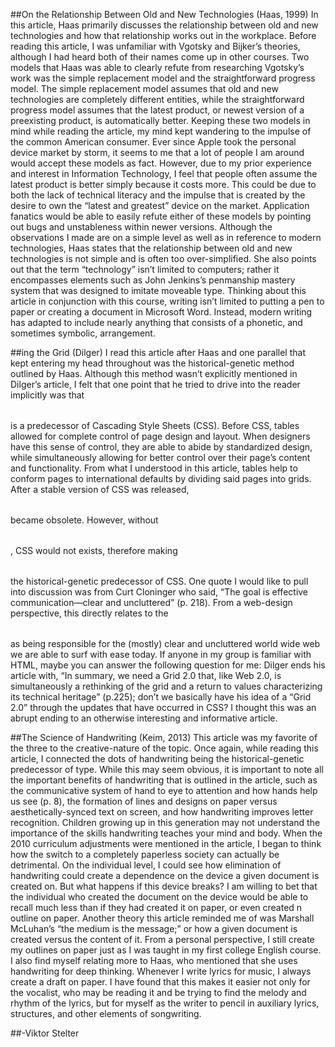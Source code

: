 ##On the Relationship Between Old and New Technologies (Haas, 1999)
In this article, Haas primarily discusses the relationship between old and new technologies and how that relationship works out in the workplace. Before reading this article, I was unfamiliar with Vgotsky and Bijker’s theories, although I had heard both of their names come up in other courses. Two models that Haas was able to clearly refute from researching Vgotsky’s work was the simple replacement model and the straightforward progress model. The simple replacement model assumes that old and new technologies are completely different entities, while the straightforward progress model assumes that the latest product, or newest version of a preexisting product, is automatically better. Keeping these two models in mind while reading the article, my mind kept wandering to the impulse of the common American consumer. Ever since Apple took the personal device market by storm, it seems to me that a lot of people I am around would accept these models as fact. However, due to my prior experience and interest in Information Technology, I feel that people often assume the latest product is better simply because it costs more. This could be due to both the lack of technical literacy and the impulse that is created by the desire to own the “latest and greatest” device on the market. Application fanatics would be able to easily refute either of these models by pointing out bugs and unstableness within newer versions. Although the observations I made are on a simple level as well as in reference to modern technologies, Haas states that the relationship between old and new technologies is not simple and is often too over-simplified. She also points out that the term “technology” isn’t limited to computers; rather it encompasses elements such as John Jenkins’s penmanship mastery system that was designed to imitate moveable type. Thinking about this article in conjunction with this course, writing isn’t limited to putting a pen to paper or creating a document in Microsoft Word. Instead, modern writing has adapted to include nearly anything that consists of a phonetic, and sometimes symbolic, arrangement.

##<Table>ing the Grid (Dilger)
I read this article after Haas and one parallel that kept entering my head throughout was the historical-genetic method outlined by Haas. Although this method wasn’t explicitly mentioned in Dilger’s article, I felt that one point that he tried to drive into the reader implicitly was that <table> is a predecessor of Cascading Style Sheets (CSS). Before CSS, tables allowed for complete control of page design and layout. When designers have this sense of control, they are able to abide by standardized design, while simultaneously allowing for better control over their page’s content and functionality. From what I understood in this article, tables help to conform pages to international defaults by dividing said pages into grids. After a stable version of CSS was released, <table> became obsolete. However, without <table>, CSS would not exists, therefore making <table> the historical-genetic predecessor of CSS. One quote I would like to pull into discussion was from Curt Cloninger who said, “The goal is effective communication—clear and uncluttered” (p. 218).  From a web-design perspective, this directly relates to the <table> as being responsible for the (mostly) clear and uncluttered world wide web we are able to surf with ease today. If anyone in my group is familiar with HTML, maybe you can answer the following question for me: Dilger ends his article with, “In summary, we need a Grid 2.0 that, like Web 2.0, is simultaneously a rethinking of the grid and a return to values characterizing its technical heritage” (p.225); don’t we basically have his idea of a “Grid 2.0” through the updates that have occurred in CSS? I thought this was an abrupt ending to an otherwise interesting and informative article.

##The Science of Handwriting (Keim, 2013)
This article was my favorite of the three to the creative-nature of the topic. Once again, while reading this article, I connected the dots of handwriting being the historical-genetic predecessor of type. While this may seem obvious, it is important to note all the important benefits of handwriting that is outlined in the article, such as the communicative system of hand to eye to attention and how hands help us see (p. 8), the formation of lines and designs on paper versus aesthetically-synced text on screen, and how handwriting improves letter recognition. Children growing up in this generation may not understand the importance of the skills handwriting teaches your mind and body. When the 2010 curriculum adjustments were mentioned in the article, I began to think how the switch to a completely paperless society can actually be detrimental. On the individual level, I could see how elimination of handwriting could create a dependence on the device a given document is created on. But what happens if this device breaks? I am willing to bet that the individual who created the document on the device would be able to recall much less than if they had created it on paper, or even created n outline on paper. Another theory this article reminded me of was Marshall McLuhan’s “the medium is the message;” or how a given document is created versus the content of it. From a personal perspective, I still create my outlines on paper just as I was taught in my first college English course. I also find myself relating more to Haas, who mentioned that she uses handwriting for deep thinking. Whenever I write lyrics for music, I always create a draft on paper. I have found that this makes it easier not only for the vocalist, who may be reading it and be trying to find the melody and rhythm of the lyrics, but for myself as the writer to pencil in auxiliary lyrics, structures, and other elements of songwriting.

##-Viktor Stelter


